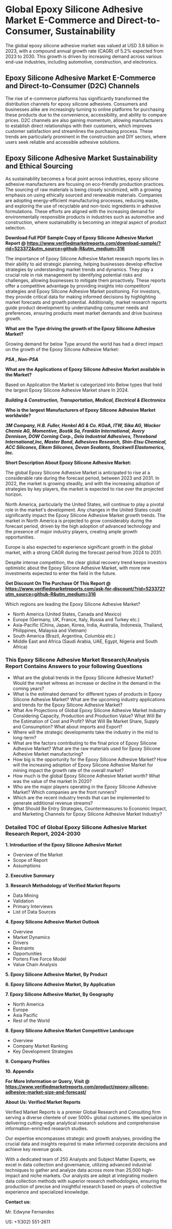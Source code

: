 <h1>Global Epoxy Silicone Adhesive Market E-Commerce and Direct-to-Consumer, Sustainability</h1><p class=""><p>The global epoxy silicone adhesive market was valued at USD 3.8 billion in 2023, with a compound annual growth rate (CAGR) of 5.2% expected from 2023 to 2030. This growth is driven by increasing demand across various end-use industries, including automotive, construction, and electronics.</p> <h2>Epoxy Silicone Adhesive Market E-Commerce and Direct-to-Consumer (D2C) Channels</h2> <p>The rise of e-commerce platforms has significantly transformed the distribution channels for epoxy silicone adhesives. Consumers and businesses alike are increasingly turning to online platforms for purchasing these products due to the convenience, accessibility, and ability to compare prices. D2C channels are also gaining momentum, allowing manufacturers to establish direct relationships with their customers, which improves customer satisfaction and streamlines the purchasing process. These trends are particularly prominent in the construction and DIY sectors, where users seek reliable and accessible adhesive solutions.</p> <h2>Epoxy Silicone Adhesive Market Sustainability and Ethical Sourcing</h2> <p>As sustainability becomes a focal point across industries, epoxy silicone adhesive manufacturers are focusing on eco-friendly production practices. The sourcing of raw materials is being closely scrutinized, with a growing emphasis on using ethically sourced and renewable materials. Companies are adopting energy-efficient manufacturing processes, reducing waste, and exploring the use of recyclable and non-toxic ingredients in adhesive formulations. These efforts are aligned with the increasing demand for environmentally responsible products in industries such as automotive and construction, where sustainability is becoming an integral aspect of product selection.</p> </p><p class=""><strong>Download Full PDF Sample Copy of Epoxy Silicone Adhesive Market Report @ <a href="https://www.verifiedmarketreports.com/download-sample/?rid=523372&utm_source=github-R&utm_medium=316" target="_blank">https://www.verifiedmarketreports.com/download-sample/?rid=523372&utm_source=github-R&utm_medium=316</a></strong></p><p>The importance of&nbsp;Epoxy Silicone Adhesive Market research reports lies in their ability to aid strategic planning, helping businesses develop effective strategies by understanding market trends and dynamics. They play a crucial role in risk management by identifying potential risks and challenges, allowing businesses to mitigate them proactively. These reports offer a competitive advantage by providing insights into competitors' strategies and Epoxy Silicone Adhesive Market positioning. For investors, they provide critical data for making informed decisions by highlighting market forecasts and growth potential. Additionally, market research reports guide product development by understanding consumer needs and preferences, ensuring products meet market demands and drive business growth.</p><p><strong>What are the&nbsp;Type driving the growth of the Epoxy Silicone Adhesive Market?</strong></p><p id="" class="">Growing demand for below Type around the world has had a direct impact on the growth of the Epoxy Silicone Adhesive Market:</p><p class=""><em><strong>PSA , Non-PSA</strong></em></p><p class=""><strong>What are the&nbsp;Applications&nbsp;of Epoxy Silicone Adhesive Market available in the Market?</strong></p><p id="" class="">Based on Application the Market is categorized into Below types that held the largest Epoxy Silicone Adhesive Market share In 2024.</p><p class=""><em><strong>Building & Construction, Transportation, Medical, Electrical & Electronics</strong></em></p><p class=""><strong>Who is the largest Manufacturers of Epoxy Silicone Adhesive Market worldwide?</strong></p><p><em><strong>3M Company, H.B. Fuller, Henkel AG & Co. KGaA, ITW, Sika AG, Wacker Chemie AG, Momentive, Bostik Sa, Franklin International, Avery Dennison, DOW Corning Corp., Delo Industrial Adhesives, Threebond International,Inc, Master Bond, Adhesives Research, Shin-Etsu Chemical, ACC Silicones, Elkem Silicones, Devan Sealants, Stockwell Elastomerics, Inc.</strong></em></p><p id="" class=""><strong>Short Description About Epoxy Silicone Adhesive Market:</strong></p><p>The global Epoxy Silicone Adhesive Market is anticipated to rise at a considerable rate during the forecast period, between 2023 and 2031. In 2022, the market is growing steadily, and with the increasing adoption of strategies by key players, the market is expected to rise over the projected horizon.</p><p>North America, particularly the United States, will continue to play a pivotal role in the market's development. Any changes in the United States could significantly impact the Epoxy Silicone Adhesive Market growth trends. The market in North America is projected to grow considerably during the forecast period, driven by the high adoption of advanced technology and the presence of major industry players, creating ample growth opportunities.</p><p>Europe is also expected to experience significant growth in the global market, with a strong CAGR during the forecast period from 2024 to 2031.</p><p>Despite intense competition, the clear global recovery trend keeps investors optimistic about the Epoxy Silicone Adhesive Market, with more new investments expected to enter the field in the future.</p><p id="" class=""><strong>Get Discount On The Purchase Of This Report @ <a href="https://www.verifiedmarketreports.com/ask-for-discount/?rid=523372?utm_source=github-R&utm_medium=316" target="_blank">https://www.verifiedmarketreports.com/ask-for-discount/?rid=523372?utm_source=github-R&utm_medium=316</a></strong></p><p class="">Which regions are leading the Epoxy Silicone Adhesive Market?</p><ul><li>North America (United States, Canada and Mexico)</li><li>Europe (Germany, UK, France, Italy, Russia and Turkey etc.)</li><li>Asia-Pacific (China, Japan, Korea, India, Australia, Indonesia, Thailand, Philippines, Malaysia and Vietnam)</li><li>South America (Brazil, Argentina, Columbia etc.)</li><li>Middle East and Africa (Saudi Arabia, UAE, Egypt, Nigeria and South Africa)</li></ul><h3 id="" class="">This Epoxy Silicone Adhesive Market Research/Analysis Report Contains Answers to your following Questions</h3><ul><li>What are the global trends in the Epoxy Silicone Adhesive Market? Would the market witness an increase or decline in the demand in the coming years?</li><li>What is the estimated demand for different types of products in Epoxy Silicone Adhesive Market? What are the upcoming industry applications and trends for the Epoxy Silicone Adhesive Market?</li><li>What Are Projections of Global Epoxy Silicone Adhesive Market Industry Considering Capacity, Production and Production Value? What Will Be the Estimation of Cost and Profit? What Will Be Market Share, Supply and Consumption? What about imports and Export?</li><li>Where will the strategic developments take the industry in the mid to long-term?</li><li>What are the factors contributing to the final price of Epoxy Silicone Adhesive Market? What are the raw materials used for Epoxy Silicone Adhesive Market manufacturing?</li><li>How big is the opportunity for the Epoxy Silicone Adhesive Market? How will the increasing adoption of Epoxy Silicone Adhesive Market for mining impact the growth rate of the overall market?</li><li>How much is the global Epoxy Silicone Adhesive Market worth? What was the value of the market In 2020?</li><li>Who are the major players operating in the Epoxy Silicone Adhesive Market? Which companies are the front runners?</li><li>Which are the recent industry trends that can be implemented to generate additional revenue streams?</li><li>What Should Be Entry Strategies, Countermeasures to Economic Impact, and Marketing Channels for Epoxy Silicone Adhesive Market Industry?</li></ul><h3 id="" class="">Detailed TOC of Global Epoxy Silicone Adhesive Market Research Report, 2024-2030</h3><p id="" class=""><strong>1. Introduction of the Epoxy Silicone Adhesive Market</strong></p><ul><li>Overview of the Market</li><li>Scope of Report</li><li>Assumptions</li></ul><p id="" class=""><strong>2. Executive Summary</strong></p><p id="" class=""><strong>3. Research Methodology of Verified Market Reports</strong></p><ul><li>Data Mining</li><li>Validation</li><li>Primary Interviews</li><li>List of Data Sources</li></ul><p id="" class=""><strong>4. Epoxy Silicone Adhesive Market Outlook</strong></p><ul><li>Overview</li><li>Market Dynamics</li><li>Drivers</li><li>Restraints</li><li>Opportunities</li><li>Porters Five Force Model</li><li>Value Chain Analysis</li></ul><p id="" class=""><strong>5. Epoxy Silicone Adhesive Market, By Product</strong></p><p id="" class=""><strong>6. Epoxy Silicone Adhesive Market, By Application</strong></p><p id="" class=""><strong>7. Epoxy Silicone Adhesive Market, By Geography</strong></p><ul><li>North America</li><li>Europe</li><li>Asia Pacific</li><li>Rest of the World</li></ul><p id="" class=""><strong>8. Epoxy Silicone Adhesive Market Competitive Landscape</strong></p><ul><li>Overview</li><li>Company Market Ranking</li><li>Key Development Strategies</li></ul><p id="" class=""><strong>9. Company Profiles</strong></p><p id="" class=""><strong>10. Appendix</strong></p><p id="" class=""><strong>For More Information or Query, Visit @ <a href="https://www.verifiedmarketreports.com/product/epoxy-silicone-adhesive-market-size-and-forecast/" target="_blank">https://www.verifiedmarketreports.com/product/epoxy-silicone-adhesive-market-size-and-forecast/</a></strong></p><p id="" class=""><strong>About Us: Verified Market Reports</strong></p><p id="" class="">Verified Market Reports is a premier Global Research and Consulting firm serving a diverse clientele of over 5000+ global customers. We specialize in delivering cutting-edge analytical research solutions and comprehensive information-enriched research studies.</p><p id="" class="">Our expertise encompasses strategic and growth analyses, providing the crucial data and insights required to make informed corporate decisions and achieve key revenue goals.</p><p id="" class="">With a dedicated team of 250 Analysts and Subject Matter Experts, we excel in data collection and governance, utilizing advanced industrial techniques to gather and analyze data across more than 25,000 high-impact and niche markets. Our analysts are adept at integrating modern data collection methods with superior research methodologies, ensuring the production of precise and insightful research based on years of collective experience and specialized knowledge.</p><p id="" class=""><strong>Contact us:</strong></p><p id="" class="">Mr. Edwyne Fernandes</p><p id="" class="">US: +1(302) 551-2611</p>
